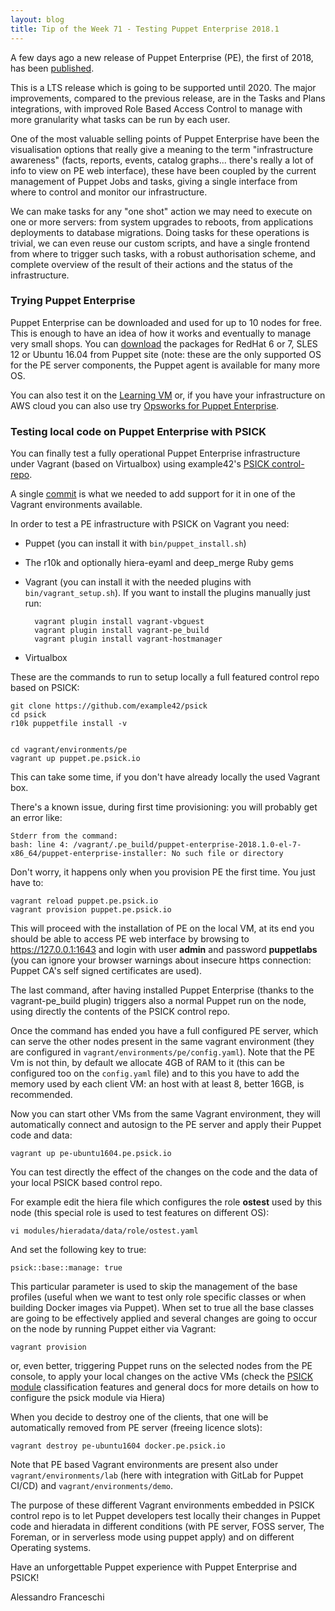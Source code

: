 ```yaml
---
layout: blog
title: Tip of the Week 71 - Testing Puppet Enterprise 2018.1
---
```


A few days ago a new release of Puppet Enterprise (PE), the first of 2018, has been [published](https://puppet.com/blog/see-whats-new-puppet-enterprise-20181).

This is a LTS release which is going to be supported until 2020. The major improvements, compared to the previous release, are in the Tasks and Plans integrations, with improved Role Based Access Control to manage with more granularity what tasks can be run by each user.

One of the most valuable selling points of Puppet Enterprise have been the visualisation options that really give a meaning to the term "infrastructure awareness" (facts, reports, events, catalog graphs... there's really a lot of info to view on PE web interface), these have been coupled by the current management of Puppet Jobs and tasks, giving a single interface from where to control and monitor our infrastructure.

We can make tasks for any "one shot" action we may need to execute on one or more servers: from system upgrades to reboots, from applications deployments to database migrations. Doing tasks for these operations is trivial, we can even reuse our custom scripts, and have a single frontend from where to trigger such tasks, with a robust authorisation scheme, and complete overview of the result of their actions and the status of the infrastructure.

### Trying Puppet Enterprise

Puppet Enterprise can be downloaded and used for up to 10 nodes for free. This is enough to have an idea of how it works and eventually to manage very small shops. You can [download](https://puppet.com/download-puppet-enterprise) the packages for RedHat 6 or 7, SLES 12 or Ubuntu 16.04 from Puppet site (note: these are the only supported OS for the PE server components, the Puppet agent is available for many more OS.

You can also test it on the [Learning VM](https://puppet.com/download-learning-vm) or, if you have your infrastructure on AWS cloud you can also use try [Opsworks for Puppet Enterprise](https://aws.amazon.com/opsworks/puppetenterprise/).

### Testing local code on Puppet Enterprise with PSICK

You can finally test a fully operational Puppet Enterprise infrastructure under Vagrant (based on Virtualbox) using example42's [PSICK control-repo](https://github.com/example42/psick).

A single [commit](https://github.com/example42/psick/commit/9c77782ca5f06ebce8c2b79f7f2cc7b8ef6d4abb#diff-8cb16d894484dcb2c3bc465723063264R38) is what we needed to add support for it in one of the Vagrant environments available.

In order to test a PE infrastructure with PSICK on Vagrant you need:

- Puppet (you can install it with ```bin/puppet_install.sh```)

- The r10k and optionally hiera-eyaml and deep_merge Ruby gems

- Vagrant (you can install it with the needed plugins with ```bin/vagrant_setup.sh```). If you want to install the plugins manually just run:

        vagrant plugin install vagrant-vbguest
        vagrant plugin install vagrant-pe_build
        vagrant plugin install vagrant-hostmanager

- Virtualbox

These are the commands to run to setup locally a full featured control repo based on PSICK:

    git clone https://github.com/example42/psick
    cd psick
    r10k puppetfile install -v


    cd vagrant/environments/pe
    vagrant up puppet.pe.psick.io

This can take some time, if you don't have already locally the used Vagrant box.

There's a known issue, during first time provisioning: you will probably get an error like:

    Stderr from the command:
    bash: line 4: /vagrant/.pe_build/puppet-enterprise-2018.1.0-el-7-x86_64/puppet-enterprise-installer: No such file or directory

Don't worry, it happens only when you provision PE the first time. You just have to:

    vagrant reload puppet.pe.psick.io
    vagrant provision puppet.pe.psick.io

This will proceed with the installation of PE on the local VM, at its end you should be able to access PE web interface by browsing to https://127.0.0.1:1643 and login with user **admin** and password **puppetlabs** (you can ignore your browser warnings about insecure https connection: Puppet CA's self signed certificates are used).

The last command, after having installed Puppet Enterprise (thanks to the vagrant-pe_build plugin) triggers also a normal Puppet run on the node, using directly the contents of the PSICK control repo.

Once the command has ended you have a full configured PE server, which can serve the other nodes present in the same vagrant environment (they are configured in  ```vagrant/environments/pe/config.yaml```). Note that the PE Vm is not thin, by default we allocate 4GB of RAM to it (this can be configured too on the ```config.yaml``` file) and to this you have to add the memory used by each client VM: an host with at least 8, better 16GB, is recommended.

Now you can start other VMs from the same Vagrant environment, they will automatically connect and autosign to the PE server and apply their Puppet code and data:

    vagrant up pe-ubuntu1604.pe.psick.io

You can test directly the effect of the changes on the code and the data of your local PSICK based control repo.

For example edit the hiera file which configures the role **ostest** used by this node (this special role is used to test features on different OS):

    vi modules/hieradata/data/role/ostest.yaml

And set the following key to true:

    psick::base::manage: true

This particular parameter is used to skip the management of the base profiles (useful when we want to test only role specific classes or when building Docker images via Puppet). When set to true all the base classes are going to be effectively applied and several changes are going to occur on the node by running Puppet either via Vagrant:

    vagrant provision

or, even better, triggering Puppet runs on the selected nodes from the PE console, to apply your local changes on the active VMs (check the [PSICK module](https://github.com/example42/puppet-psick) classification features and general docs for more details on how to configure the psick module via Hiera)

When you decide to destroy one of the clients, that one will be automatically removed from PE server (freeing licence slots):

    vagrant destroy pe-ubuntu1604 docker.pe.psick.io

Note that PE based Vagrant environments are present also under ```vagrant/environments/lab``` (here with integration with GitLab for Puppet CI/CD) and ```vagrant/environments/demo```.

The purpose of these different Vagrant environments embedded in PSICK control repo is to let Puppet developers test locally their changes in Puppet code and hieradata in different conditions (with PE server, FOSS server, The Foreman, or in serverless mode using puppet apply) and on different Operating systems.

Have an unforgettable Puppet experience with Puppet Enterprise and PSICK!

Alessandro Franceschi

